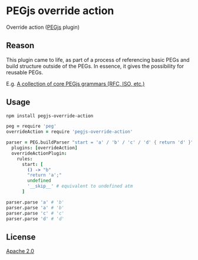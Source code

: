 # PEGjs override action

Override action ([PEGjs](https://github.com/dmajda/pegjs) plugin)


## Reason

This plugin came to life, as part of a process of referencing basic PEGs and build structure outside of the PEGs. In essence, it gives the possibility for reusable PEGs.

E.g. [A collection of core PEGjs grammars (RFC, ISO, etc.)](https://github.com/andreineculau/core-pegjs)


## Usage

```bash
npm install pegjs-override-action
```

```coffee
peg = require 'peg'
overrideAction = require 'pegjs-override-action'

parser = PEG.buildParser "start = 'a' / 'b' / 'c' / 'd' { return 'd' }",
  plugins: [overrideAction]
  overrideActionPlugin:
    rules:
      start: [
        () -> "b"
        "return 'a';"
        undefined
        '__skip__' # equivalent to undefined atm
      ]

parser.parse 'a' # 'b'
parser.parse 'a' # 'b'
parser.parse 'c' # 'c'
parser.parse 'd' # 'd'
```


## License

[Apache 2.0](LICENSE)
